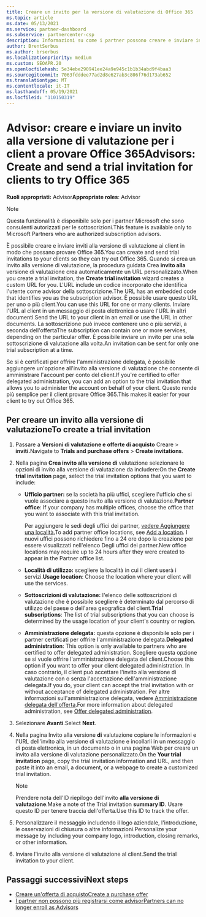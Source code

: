 ```yaml
---
title: Creare un invito per la versione di valutazione di Office 365
ms.topic: article
ms.date: 05/13/2021
ms.service: partner-dashboard
ms.subservice: partnercenter-csp
description: Informazioni su come i partner possono creare e inviare inviti alla versione di valutazione per i client per provare Office 365. I partner sono molto esperti di sottoscrizioni autorizzate.
author: BrentSerbus
ms.author: brserbus
ms.localizationpriority: medium
ms.custom: SEOAPR.20
ms.openlocfilehash: 5e34ebe290941ee24a9e945c1b1b34abd9f4baa3
ms.sourcegitcommit: 7063fdddee77ad2d8e627ab3c806f76d173ab652
ms.translationtype: MT
ms.contentlocale: it-IT
ms.lasthandoff: 05/19/2021
ms.locfileid: "110150319"
---
```

# <a name="advisors-create-and-send-a-trial-invitation-for-clients-to-try-office-365"></a><span data-ttu-id="977d3-104">Advisor: creare e inviare un invito alla versione di valutazione per i client a provare Office 365</span><span class="sxs-lookup"><span data-stu-id="977d3-104">Advisors: Create and send a trial invitation for clients to try Office 365</span></span>


<span data-ttu-id="977d3-105">**Ruoli appropriati:** Advisor</span><span class="sxs-lookup"><span data-stu-id="977d3-105">**Appropriate roles**: Advisor</span></span>

> [!NOTE]
> <span data-ttu-id="977d3-106">Questa funzionalità è disponibile solo per i partner Microsoft che sono consulenti autorizzati per le sottoscrizioni.</span><span class="sxs-lookup"><span data-stu-id="977d3-106">This feature is available only to Microsoft Partners who are authorized subscription advisors.</span></span>

<span data-ttu-id="977d3-107">È possibile creare e inviare inviti alla versione di valutazione ai client in modo che possano provare Office 365.</span><span class="sxs-lookup"><span data-stu-id="977d3-107">You can create and send trial invitations to your clients so they can try out Office 365.</span></span> <span data-ttu-id="977d3-108">Quando si crea un invito alla versione di valutazione, la procedura guidata Crea **invito alla** versione di valutazione crea automaticamente un URL personalizzato.</span><span class="sxs-lookup"><span data-stu-id="977d3-108">When you create a trial invitation, the **Create trial invitation** wizard creates a custom URL for you.</span></span> <span data-ttu-id="977d3-109">L'URL include un codice incorporato che identifica l'utente come advisor della sottoscrizione.</span><span class="sxs-lookup"><span data-stu-id="977d3-109">The URL has an embedded code that identifies you as the subscription advisor.</span></span> <span data-ttu-id="977d3-110">È possibile usare questo URL per uno o più client.</span><span class="sxs-lookup"><span data-stu-id="977d3-110">You can use this URL for one or many clients.</span></span> <span data-ttu-id="977d3-111">Inviare l'URL al client in un messaggio di posta elettronica o usare l'URL in altri documenti.</span><span class="sxs-lookup"><span data-stu-id="977d3-111">Send the URL to your client in an email or use the URL in other documents.</span></span> <span data-ttu-id="977d3-112">La sottoscrizione può invece contenere uno o più servizi, a seconda dell'offerta</span><span class="sxs-lookup"><span data-stu-id="977d3-112">The subscription can contain one or more services, depending on the particular offer.</span></span> <span data-ttu-id="977d3-113">È possibile inviare un invito per una sola sottoscrizione di valutazione alla volta.</span><span class="sxs-lookup"><span data-stu-id="977d3-113">An invitation can be sent for only one trial subscription at a time.</span></span>

<span data-ttu-id="977d3-114">Se si è certificati per offrire l'amministrazione delegata, è possibile aggiungere un'opzione all'invito alla versione di valutazione che consente di amministrare l'account per conto del client.</span><span class="sxs-lookup"><span data-stu-id="977d3-114">If you're certified to offer delegated administration, you can add an option to the trial invitation that allows you to administer the account on behalf of your client.</span></span> <span data-ttu-id="977d3-115">Questo rende più semplice per il client provare Office 365.</span><span class="sxs-lookup"><span data-stu-id="977d3-115">This makes it easier for your client to try out Office 365.</span></span>

## <a name="to-create-a-trial-invitation"></a><span data-ttu-id="977d3-116">Per creare un invito alla versione di valutazione</span><span class="sxs-lookup"><span data-stu-id="977d3-116">To create a trial invitation</span></span>

1. <span data-ttu-id="977d3-117">Passare a **Versioni di valutazione e offerte di acquisto** Creare  >  **inviti.**</span><span class="sxs-lookup"><span data-stu-id="977d3-117">Navigate to **Trials and purchase offers** > **Create invitations**.</span></span>

2. <span data-ttu-id="977d3-118">Nella pagina **Crea invito alla versione di** valutazione selezionare le opzioni di invito alla versione di valutazione da includere:</span><span class="sxs-lookup"><span data-stu-id="977d3-118">On the **Create trial invitation** page, select the trial invitation options that you want to include:</span></span>

    - <span data-ttu-id="977d3-119">**Ufficio partner:** se la società ha più uffici, scegliere l'ufficio che si vuole associare a questo invito alla versione di valutazione.</span><span class="sxs-lookup"><span data-stu-id="977d3-119">**Partner office**: If your company has multiple offices, choose the office that you want to associate with this trial invitation.</span></span>

        <span data-ttu-id="977d3-120">Per aggiungere le sedi degli uffici dei partner, [vedere Aggiungere una località.](manage-locations.md)</span><span class="sxs-lookup"><span data-stu-id="977d3-120">To add partner office locations, see [Add a location](manage-locations.md).</span></span> <span data-ttu-id="977d3-121">I nuovi uffici possono richiedere fino a 24 ore dopo la creazione per essere visualizzati nell'elenco Degli uffici dei partner.</span><span class="sxs-lookup"><span data-stu-id="977d3-121">New office locations may require up to 24 hours after they were created to appear in the Partner office list.</span></span>

    - <span data-ttu-id="977d3-122">**Località di utilizzo:** scegliere la località in cui il client userà i servizi.</span><span class="sxs-lookup"><span data-stu-id="977d3-122">**Usage location**: Choose the location where your client will use the services.</span></span>
    - <span data-ttu-id="977d3-123">**Sottoscrizioni di valutazione:** l'elenco delle sottoscrizioni di valutazione che è possibile scegliere è determinato dal percorso di utilizzo del paese o dell'area geografica del client.</span><span class="sxs-lookup"><span data-stu-id="977d3-123">**Trial subscriptions**: The list of trial subscriptions that you can choose is determined by the usage location of your client's country or region.</span></span>
    - <span data-ttu-id="977d3-124">**Amministrazione delegata:** questa opzione è disponibile solo per i partner certificati per offrire l'amministrazione delegata.</span><span class="sxs-lookup"><span data-stu-id="977d3-124">**Delegated administration**: This option is only available to partners who are certified to offer delegated administration.</span></span> <span data-ttu-id="977d3-125">Scegliere questa opzione se si vuole offrire l'amministrazione delegata del client.</span><span class="sxs-lookup"><span data-stu-id="977d3-125">Choose this option if you want to offer your client delegated administration.</span></span> <span data-ttu-id="977d3-126">In caso contrario, il client può accettare l'invito alla versione di valutazione con o senza l'accettazione dell'amministrazione delegata.</span><span class="sxs-lookup"><span data-stu-id="977d3-126">If you do, your client can accept the trial invitation with or without acceptance of delegated administration.</span></span> <span data-ttu-id="977d3-127">Per altre informazioni sull'amministrazione delegata, vedere [Amministrazione delegata dell'offerta](customers-revoke-admin-privileges.md).</span><span class="sxs-lookup"><span data-stu-id="977d3-127">For more information about delegated administration, see [Offer delegated administration](customers-revoke-admin-privileges.md).</span></span>

3. <span data-ttu-id="977d3-128">Selezionare **Avanti**.</span><span class="sxs-lookup"><span data-stu-id="977d3-128">Select **Next**.</span></span>

4. <span data-ttu-id="977d3-129">Nella pagina Invito alla versione **di** valutazione copiare le informazioni e l'URL dell'invito alla versione di valutazione e incollarli in un messaggio di posta elettronica, in un documento o in una pagina Web per creare un invito alla versione di valutazione personalizzato.</span><span class="sxs-lookup"><span data-stu-id="977d3-129">On the **Your trial invitation** page, copy the trial invitation information and URL, and then paste it into an email, a document, or a webpage to create a customized trial invitation.</span></span>

    > [!NOTE]
    > <span data-ttu-id="977d3-130">Prendere nota dell'ID riepilogo dell'invito **alla versione di valutazione**.</span><span class="sxs-lookup"><span data-stu-id="977d3-130">Make a note of the Trial invitation **summary ID**.</span></span> <span data-ttu-id="977d3-131">Usare questo ID per tenere traccia dell'offerta.</span><span class="sxs-lookup"><span data-stu-id="977d3-131">Use this ID to track the offer.</span></span>

5. <span data-ttu-id="977d3-132">Personalizzare il messaggio includendo il logo aziendale, l'introduzione, le osservazioni di chiusura o altre informazioni.</span><span class="sxs-lookup"><span data-stu-id="977d3-132">Personalize your message by including your company logo, introduction, closing remarks, or other information.</span></span>

6. <span data-ttu-id="977d3-133">Inviare l'invito alla versione di valutazione al client.</span><span class="sxs-lookup"><span data-stu-id="977d3-133">Send the trial invitation to your client.</span></span>

## <a name="next-steps"></a><span data-ttu-id="977d3-134">Passaggi successivi</span><span class="sxs-lookup"><span data-stu-id="977d3-134">Next steps</span></span>

- [<span data-ttu-id="977d3-135">Creare un'offerta di acquisto</span><span class="sxs-lookup"><span data-stu-id="977d3-135">Create a purchase offer</span></span>](advisor-create-a-purchase-offer.md)
- [<span data-ttu-id="977d3-136">I partner non possono più registrarsi come advisor</span><span class="sxs-lookup"><span data-stu-id="977d3-136">Partners can no longer enroll as Advisors</span></span>](advisors-no-csp.md)
